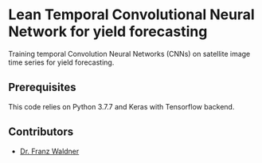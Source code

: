 # Lean Temporal Convolutional Neural Network for yield forecasting
Training temporal Convolution Neural Networks (CNNs) on satellite image time series for yield forecasting.


## Prerequisites
This code relies on Python 3.7.7 and Keras with Tensorflow backend.


## Contributors
 - [Dr. Franz Waldner](https://scholar.google.com/citations?user=4z2zcXwAAAAJ&hl=en&oi=ao)


